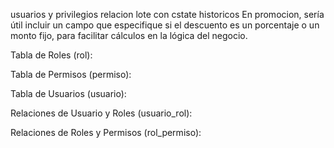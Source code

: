 usuarios y privilegios
relacion lote con cstate
historicos
En promocion, sería útil incluir un campo que especifique si el descuento es un porcentaje o un monto fijo, para facilitar cálculos en la lógica del negocio.



Tabla de Roles (rol):

Tabla de Permisos (permiso):

Tabla de Usuarios (usuario):

Relaciones de Usuario y Roles (usuario_rol):

Relaciones de Roles y Permisos (rol_permiso):